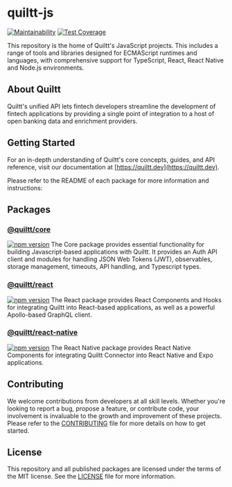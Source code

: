 # quiltt-js

[![Maintainability](https://api.codeclimate.com/v1/badges/b816cde7504cfe33e9a0/maintainability)](https://codeclimate.com/github/quiltt/quiltt-js/maintainability) [![Test Coverage](https://api.codeclimate.com/v1/badges/b816cde7504cfe33e9a0/test_coverage)](https://codeclimate.com/github/quiltt/quiltt-js/test_coverage)

This repository is the home of Quiltt's JavaScript projects. This includes a range of tools and libraries designed for ECMAScript runtimes and languages, with comprehensive support for TypeScript, React, React Native and Node.js environments.

## About Quiltt

Quiltt's unified API lets fintech developers streamline the development of fintech applications by providing a single point of integration to a host of open banking data and enrichment providers.

## Getting Started

For an in-depth understanding of Quiltt's core concepts, guides, and API reference, visit our documentation at [https://quiltt.dev](https://quiltt.dev).

Please refer to the README of each package for more information and instructions:

## Packages

### [@quiltt/core](packages/core#readme)

[![npm version](https://badge.fury.io/js/%40quiltt%2Fcore.svg)](https://badge.fury.io/js/%40quiltt%2Fcore)
The Core package provides essential functionality for building Javascript-based applications with Quiltt. It provides an Auth API client and modules for handling JSON Web Tokens (JWT), observables, storage management, timeouts, API handling, and Typescript types.

### [@quiltt/react](packages/react#readme)

[![npm version](https://badge.fury.io/js/%40quiltt%2Freact.svg)](https://badge.fury.io/js/%40quiltt%2Freact)
The React package provides React Components and Hooks for integrating Quiltt into React-based applications, as well as a powerful Apollo-based GraphQL client.

### [@quiltt/react-native](packages/react-native#readme)

[![npm version](https://badge.fury.io/js/%40quiltt%2Freact-native.svg)](https://badge.fury.io/js/%40quiltt%2Freact-native)
The React Native package provides React Native Components for integrating Quiltt Connector into React Native and Expo applications.

## Contributing

We welcome contributions from developers at all skill levels. Whether you're looking to report a bug, propose a feature, or contribute code, your involvement is invaluable to the growth and improvement of these projects. Please refer to the [CONTRIBUTING](CONTRIBUTING.md) file for more details on how to get started.

## License

This repository and all published packages are licensed under the terms of the MIT license. See the [LICENSE](LICENSE.md) file for more information.

